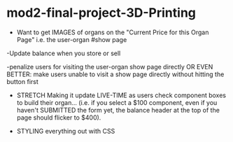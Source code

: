 # mod2-final-project-3D-Printing

- Want to get IMAGES of organs on the "Current Price for this Organ Page" i.e. the user-organ #show page

-Update balance when you store or sell

-penalize users for visiting the user-organ show page directly
OR EVEN BETTER: make users unable to visit a show page directly without hitting the button first 

- STRETCH Making it update LIVE-TIME as users check component boxes to build their organ... (i.e. if you select a $100 component, even if you haven't SUBMITTED the form yet, the balance header at the top of the page should flicker to $400). 

- STYLING everything out with CSS
